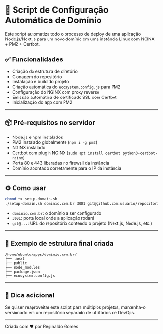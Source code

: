 # 🚀 Script de Configuração Automática de Domínio

Este script automatiza todo o processo de deploy de uma aplicação Node.js/Next.js para um novo domínio em uma instância Linux com NGINX + PM2 + Certbot.

## ✅ Funcionalidades
- Criação da estrutura de diretório
- Clonagem do repositório
- Instalação e build do projeto
- Criação automática do `ecosystem.config.js` para PM2
- Configuração do NGINX com proxy reverso
- Emissão automática de certificado SSL com Certbot
- Inicialização do app com PM2

---

## 📦 Pré-requisitos no servidor

- Node.js e npm instalados
- PM2 instalado globalmente (`npm i -g pm2`)
- NGINX instalado
- Certbot com plugin NGINX (`sudo apt install certbot python3-certbot-nginx`)
- Porta 80 e 443 liberadas no firewall da instância
- Domínio apontado corretamente para o IP da instância

---

## ⚙️ Como usar

```bash
chmod +x setup-domain.sh
./setup-domain.sh dominio.com.br 3001 git@github.com:usuario/repositorio.git
```

- `dominio.com.br`: o domínio a ser configurado
- `3001`: porta local onde a aplicação rodará
- `git@...`: URL do repositório contendo o projeto (Next.js, Node.js, etc.)

---

## 📁 Exemplo de estrutura final criada

```
/home/ubuntu/apps/dominio.com.br/
├── .next
├── public
├── node_modules
├── package.json
├── ecosystem.config.js
```

---

## 📌 Dica adicional
Se quiser reaproveitar este script para múltiplos projetos, mantenha-o versionado em um repositório separado de utilitários de DevOps.

---

Criado com ❤️ por Reginaldo Gomes
